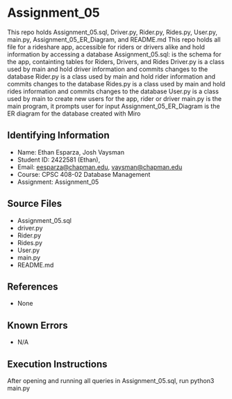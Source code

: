 # Assignment_05
This repo holds Assignment_05.sql, Driver.py, Rider.py, Rides.py, User.py, main.py, Assignment_05_ER_Diagram, and README.md
This repo holds all file for a rideshare app, accessible for riders or drivers alike and hold information by accessing a database
Assignment_05.sql: is the schema for the app, containting tables for Riders, Drivers, and Rides
Driver.py is a class used by main and hold driver information and commits changes to the database
Rider.py is a class used by main and hold rider information and commits changes to the database
Rides.py is a class used by main and hold rides information and commits changes to the database
User.py is a class used by main to create new users for the app, rider or driver
main.py is the main program, it prompts user for input 
Assignment_05_ER_Diagram is the ER diagram for the database created with Miro




## Identifying Information

* Name: Ethan Esparza, Josh Vaysman
* Student ID: 2422581 (Ethan), 
* Email: eesparza@chapman.edu, vaysman@chapman.edu
* Course: CPSC 408-02 Database Management 
* Assignment: Assignment_05

## Source Files  
* Assignment_05.sql
* driver.py
* Rider.py
* Rides.py
* User.py
* main.py
* README.md

## References

* None

## Known Errors

* N/A

## Execution Instructions
After opening and running all queries in Assignment_05.sql, run python3 main.py
